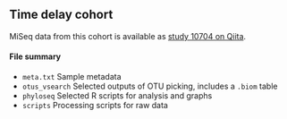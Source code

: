 ## Time delay cohort

MiSeq data from this cohort is available as [study 10704 on Qiita](https://qiita.ucsd.edu/study/description/10704). 


#### File summary
- `meta.txt` Sample metadata
- `otus_vsearch` Selected outputs of OTU picking, includes a `.biom` table
- `phyloseq` Selected R scripts for analysis and graphs
- `scripts` Processing scripts for raw data
